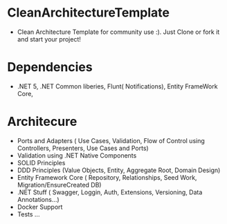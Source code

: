 # CleanArchitectureTemplate
  - Clean Architecture Template for community use :). Just Clone or fork it and start your project!
# Dependencies
  - .NET 5, .NET Common liberies, Flunt( Notifications), Entity FrameWork Core, 
# Architecure
  - Ports and Adapters ( Use Cases, Validation, Flow of Control using Controllers, Presenters, Use Cases and Ports)
  - Validation using .NET Native Components
  - SOLID Principles
  - DDD Principles (Value Objects, Entity, Aggregate Root, Domain Design)
  - Entity Framework Core ( Repository, Relationships, Seed Work, Migration/EnsureCreated DB)
  - .NET Stuff ( Swagger, Loggin, Auth, Extensions, Versioning, Data Annotations...)
  - Docker Support
  - Tests
  ...
